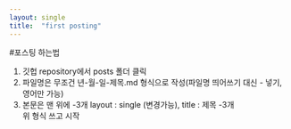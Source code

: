```yaml
---
layout: single
title:  "first posting"
---
```


#포스팅 하는법
1. 깃헙 repository에서 posts 폴더 클릭
2. 파일명은 무조건 년-월-일-제목.md 형식으로 작성(파일명 띄어쓰기 대신 - 넣기, 영어만 가능)
3. 본문은 맨 위에 
    -3개 
    layout : single (변경가능), 
    title : 제목
    -3개  
    위 형식 쓰고 시작
